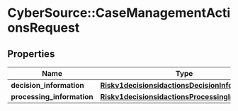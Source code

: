 # CyberSource::CaseManagementActionsRequest

## Properties
Name | Type | Description | Notes
------------ | ------------- | ------------- | -------------
**decision_information** | [**Riskv1decisionsidactionsDecisionInformation**](Riskv1decisionsidactionsDecisionInformation.md) |  | [optional] 
**processing_information** | [**Riskv1decisionsidactionsProcessingInformation**](Riskv1decisionsidactionsProcessingInformation.md) |  | [optional] 


